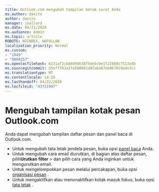 ```yaml
---
title: Outlook.com mengubah tampilan kotak surat Anda
ms.author: daeite
author: daeite
manager: joallard
ms.date: 04/21/2020
ms.audience: Admin
ms.topic: article
ROBOTS: NOINDEX, NOFOLLOW
localization_priority: Normal
ms.custom:
- "1849"
- "9000257"
ms.openlocfilehash: 6231af2cb68d9db38f5debc0e1f22869c7513a8b
ms.sourcegitcommit: 55eff703a17e500681d8fa6a87eb067019ade3cc
ms.translationtype: MT
ms.contentlocale: id-ID
ms.lasthandoff: 04/22/2020
ms.locfileid: "43721947"
---
```

# <a name="change-the-look-of-your-outlookcom-mailbox"></a>Mengubah tampilan kotak pesan Outlook.com

Anda dapat mengubah tampilan daftar pesan dan panel baca di Outlook.com.

- Untuk mengubah tata letak jendela pesan, buka opsi [panel baca](https://outlook.live.com/mail/options/mail/layout/readingPane) Anda.
- Untuk mengubah cara email diurutkan, di bagian atas daftar pesan, pilih**Urutkan** **filter** > dan pilih cara yang Anda inginkan untuk mengurutkan email.
- Untuk mengelompokkan pesan melalui percakapan, buka opsi [organisasi pesan](https://outlook.live.com/mail/options/mail/layout/conversations) .
- Untuk mengaktifkan atau menonaktifkan kotak masuk fokus, buka opsi [tata letak](https://outlook.live.com/mail/options/mail/layout/focused) .